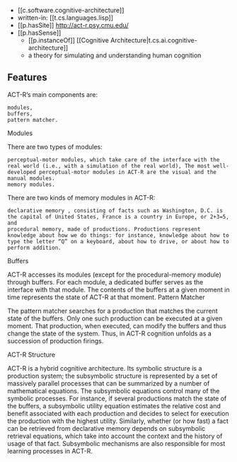 
- [[c.software.cognitive-architecture]]
- written-in:   [[t.cs.languages.lisp]]
- [[p.hasSite]] http://act-r.psy.cmu.edu/
- [[p.hasSense]]
  - [[p.instanceOf]] [[Cognitive Architecture|t.cs.ai.cognitive-architecture]]
  - a theory for simulating and understanding human cognition

## Features

ACT-R’s main components are:

    modules,
    buffers,
    pattern matcher.

Modules

There are two types of modules:

    perceptual-motor modules, which take care of the interface with the real world (i.e., with a simulation of the real world), The most well-developed perceptual-motor modules in ACT-R are the visual and the manual modules.
    memory modules.

There are two kinds of memory modules in ACT-R:

    declarative memory , consisting of facts such as Washington, D.C. is the capital of United States, France is a country in Europe, or 2+3=5, and
    procedural memory, made of productions. Productions represent knowledge about how we do things: for instance, knowledge about how to type the letter “Q” on a keyboard, about how to drive, or about how to perform addition.

Buffers

ACT-R accesses its modules (except for the procedural-memory module) through buffers. For each module, a dedicated buffer serves as the interface with that module. The contents of the buffers at a given moment in time represents the state of ACT-R at that moment.
Pattern Matcher

The pattern matcher searches for a production that matches the current state of the buffers. Only one such production can be executed at a given moment. That production, when executed, can modify the buffers and thus change the state of the system. Thus, in ACT-R cognition unfolds as a succession of production firings.

ACT-R Structure

ACT-R is a hybrid cognitive architecture. Its symbolic structure is a production system; the subsymbolic structure is represented by a set of massively parallel processes that can be summarized by a number of mathematical equations. The subsymbolic equations control many of the symbolic processes. For instance, if several productions match the state of the buffers, a subsymbolic utility equation estimates the relative cost and benefit associated with each production and decides to select for execution the production with the highest utility. Similarly, whether (or how fast) a fact can be retrieved from declarative memory depends on subsymbolic retrieval equations, which take into account the context and the history of usage of that fact. Subsymbolic mechanisms are also responsible for most learning processes in ACT-R.